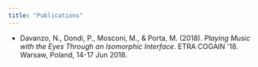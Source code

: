 ```yaml
---
title: "Publications"
---
```




* Davanzo, N., Dondi, P., Mosconi, M., & Porta, M. (2018). *Playing Music with the Eyes Through an Isomorphic Interface*. ETRA COGAIN '18. Warsaw, Poland, 14-17 Jun 2018.